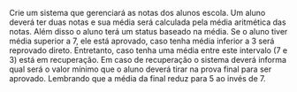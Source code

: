 Crie um sistema que gerenciará as notas dos alunos escola.
Um aluno deverá ter duas notas e sua média será calculada pela média aritmética das notas. Além disso o aluno terá um status baseado na média. Se o aluno tiver média superior a 7, ele está aprovado, caso tenha média inferior a 3 será reprovado direto. Entretanto, caso tenha uma média entre este intervalo (7 e 3) está em recuperação. Em caso de recuperação o sistema deverá informa qual será o valor mínimo que o aluno deverá tirar na prova final para ser aprovado. Lembrando que a média da final reduz para 5 ao invés de 7. 